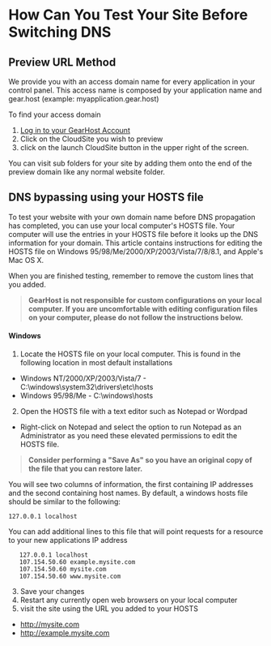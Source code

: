 # How Can You Test Your Site Before Switching DNS
## Preview URL Method
We provide you with an access domain name for every application in your control panel.  This access name is composed by your application name and gear.host (example: myapplication.gear.host) 

To find your access domain 

1. [Log in to your GearHost Account](https://my.gearhost.com/account/login)
2. Click on the CloudSite you wish to preview
3. click on the launch CloudSite button in the upper right of the screen.

You can visit sub folders for your site by adding them onto the end of the preview domain like any normal website folder.

## DNS bypassing using your HOSTS file
To test your website with your own domain name before DNS propagation has completed, you can use your local computer's HOSTS file. Your computer will use the entries in your HOSTS file before it looks up the DNS information for your domain. This article contains instructions for editing the HOSTS file on Windows 95/98/Me/2000/XP/2003/Vista/7/8/8.1, and Apple's Mac OS X.

When you are finished testing, remember to remove the custom lines that you added.

>**GearHost is not responsible for custom configurations on your local computer. If you are uncomfortable with editing configuration files on your computer, please do not follow the instructions below.**

#### Windows
 1. Locate the HOSTS file on your local computer.  This is found in the following location in most default installations
  * Windows NT/2000/XP/2003/Vista/7 - C:\windows\system32\drivers\etc\hosts
  * Windows 95/98/Me - C:\windows\hosts
 2. Open the HOSTS file with a text editor such as Notepad or Wordpad
  * Right-click on Notepad and select the option to run Notepad as an Administrator as you need these elevated permissions to edit the HOSTS file.
  
 >**Consider performing a "Save As" so you have an original copy of the file that you can restore later.**

 You will see two columns of information, the first containing IP addresses and the second containing host names. By default, a windows hosts file should be similar to the following:

 ``` 127.0.0.1 localhost ```

 You can add additional lines to this file that will point requests for a resource to your new applications IP address

 ``` 
    127.0.0.1 localhost
    107.154.50.60 example.mysite.com
    107.154.50.60 mysite.com
    107.154.50.60 www.mysite.com
 ```
 
 3. Save your changes
 4. Restart any currently open web browsers on your local computer
 5. visit the site using the URL you added to your HOSTS
  * http://mysite.com
  * http://example.mysite.com